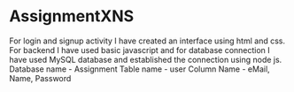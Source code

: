 # AssignmentXNS

For login and signup activity I have created an interface using html and css. For backend I have used basic javascript and for database connection I have used MySQL database and established the connection using node js. 
Database name - Assignment
Table name - user
Column Name - eMail, Name, Password
